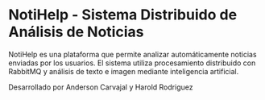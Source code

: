 
# NotiHelp - Sistema Distribuido de Análisis de Noticias

NotiHelp es una plataforma que permite analizar automáticamente noticias enviadas por los usuarios. El sistema utiliza procesamiento distribuido con RabbitMQ y análisis de texto e imagen mediante inteligencia artificial.

Desarrollado por Anderson Carvajal y Harold Rodriguez
